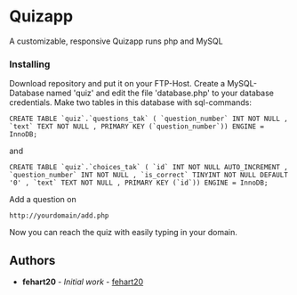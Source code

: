 # Quizapp

A customizable, responsive Quizapp runs php and MySQL

### Installing

Download repository and put it on your FTP-Host.
Create a MySQL-Database named 'quiz' and edit the file 'database.php' to your database credentials.
Make two tables in this database with sql-commands:

```
CREATE TABLE `quiz`.`questions_tak` ( `question_number` INT NOT NULL , `text` TEXT NOT NULL , PRIMARY KEY (`question_number`)) ENGINE = InnoDB;
```
and
```
CREATE TABLE `quiz`.`choices_tak` ( `id` INT NOT NULL AUTO_INCREMENT , `question_number` INT NOT NULL , `is_correct` TINYINT NOT NULL DEFAULT '0' , `text` TEXT NOT NULL , PRIMARY KEY (`id`)) ENGINE = InnoDB;
```

Add a question on
```
http://yourdomain/add.php
```

Now you can reach the quiz with easily typing in your domain.




## Authors

* **fehart20** - *Initial work* - [fehart20](https://github.com/fehart20)




